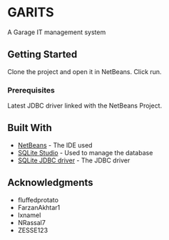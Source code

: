 # GARITS

A Garage IT management system

## Getting Started

Clone the project and open it in NetBeans. Click run.

### Prerequisites

Latest JDBC driver linked with the NetBeans Project.

## Built With

* [NetBeans](https://netbeans.org/downloads/8.0.2/) - The IDE used
* [SQLite Studio](https://sqlitestudio.pl/index.rvt) - Used to manage the database
* [SQLite JDBC driver](https://bitbucket.org/xerial/sqlite-jdbc/downloads/) - The JDBC driver

## Acknowledgments

* fluffedprotato
* FarzanAkhtar1
* lxnamel
* NRassal7
* ZESSE123


